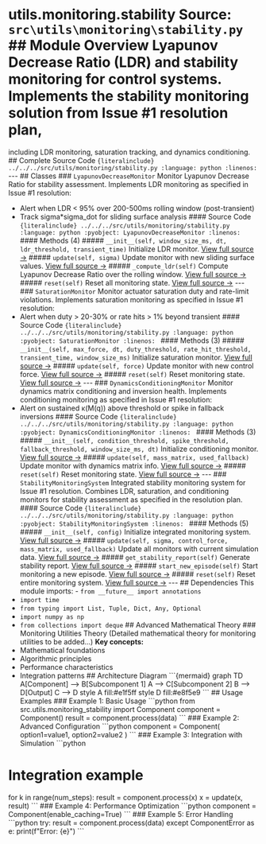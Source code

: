 # utils.monitoring.stability **Source:** `src\utils\monitoring\stability.py` ## Module Overview Lyapunov Decrease Ratio (LDR) and stability monitoring for control systems. Implements the stability monitoring solution from Issue #1 resolution plan,
including LDR monitoring, saturation tracking, and dynamics conditioning. ## Complete Source Code ```{literalinclude} ../../../src/utils/monitoring/stability.py
:language: python
:linenos:
``` --- ## Classes ### `LyapunovDecreaseMonitor` Monitor Lyapunov Decrease Ratio for stability assessment. Implements LDR monitoring as specified in Issue #1 resolution:
- Alert when LDR < 95% over 200-500ms rolling window (post-transient)
- Track sigma*sigma_dot for sliding surface analysis #### Source Code ```{literalinclude} ../../../src/utils/monitoring/stability.py
:language: python
:pyobject: LyapunovDecreaseMonitor
:linenos:
``` #### Methods (4) ##### `__init__(self, window_size_ms, dt, ldr_threshold, transient_time)` Initialize LDR monitor. [View full source →](#method-lyapunovdecreasemonitor-__init__) ##### `update(self, sigma)` Update monitor with new sliding surface values. [View full source →](#method-lyapunovdecreasemonitor-update) ##### `_compute_ldr(self)` Compute Lyapunov Decrease Ratio over the rolling window. [View full source →](#method-lyapunovdecreasemonitor-_compute_ldr) ##### `reset(self)` Reset all monitoring state. [View full source →](#method-lyapunovdecreasemonitor-reset) --- ### `SaturationMonitor` Monitor actuator saturation duty and rate-limit violations. Implements saturation monitoring as specified in Issue #1 resolution:
- Alert when duty > 20-30% or rate hits > 1% beyond transient #### Source Code ```{literalinclude} ../../../src/utils/monitoring/stability.py
:language: python
:pyobject: SaturationMonitor
:linenos:
``` #### Methods (3) ##### `__init__(self, max_force, dt, duty_threshold, rate_hit_threshold, transient_time, window_size_ms)` Initialize saturation monitor. [View full source →](#method-saturationmonitor-__init__) ##### `update(self, force)` Update monitor with new control force. [View full source →](#method-saturationmonitor-update) ##### `reset(self)` Reset monitoring state. [View full source →](#method-saturationmonitor-reset) --- ### `DynamicsConditioningMonitor` Monitor dynamics matrix conditioning and inversion health. Implements conditioning monitoring as specified in Issue #1 resolution:
- Alert on sustained κ(M(q)) above threshold or spike in fallback inversions #### Source Code ```{literalinclude} ../../../src/utils/monitoring/stability.py
:language: python
:pyobject: DynamicsConditioningMonitor
:linenos:
``` #### Methods (3) ##### `__init__(self, condition_threshold, spike_threshold, fallback_threshold, window_size_ms, dt)` Initialize conditioning monitor. [View full source →](#method-dynamicsconditioningmonitor-__init__) ##### `update(self, mass_matrix, used_fallback)` Update monitor with dynamics matrix info. [View full source →](#method-dynamicsconditioningmonitor-update) ##### `reset(self)` Reset monitoring state. [View full source →](#method-dynamicsconditioningmonitor-reset) --- ### `StabilityMonitoringSystem` Integrated stability monitoring system for Issue #1 resolution. Combines LDR, saturation, and conditioning monitors for stability assessment as specified in the resolution plan. #### Source Code ```{literalinclude} ../../../src/utils/monitoring/stability.py
:language: python
:pyobject: StabilityMonitoringSystem
:linenos:
``` #### Methods (5) ##### `__init__(self, config)` Initialize integrated monitoring system. [View full source →](#method-stabilitymonitoringsystem-__init__) ##### `update(self, sigma, control_force, mass_matrix, used_fallback)` Update all monitors with current simulation data. [View full source →](#method-stabilitymonitoringsystem-update) ##### `get_stability_report(self)` Generate stability report. [View full source →](#method-stabilitymonitoringsystem-get_stability_report) ##### `start_new_episode(self)` Start monitoring a new episode. [View full source →](#method-stabilitymonitoringsystem-start_new_episode) ##### `reset(self)` Reset entire monitoring system. [View full source →](#method-stabilitymonitoringsystem-reset) --- ## Dependencies This module imports: - `from __future__ import annotations`
- `import time`
- `from typing import List, Tuple, Dict, Any, Optional`
- `import numpy as np`
- `from collections import deque` ## Advanced Mathematical Theory ### Monitoring Utilities Theory (Detailed mathematical theory for monitoring utilities to be added...) **Key concepts:**
- Mathematical foundations
- Algorithmic principles
- Performance characteristics
- Integration patterns ## Architecture Diagram \`\`\`{mermaid}
graph TD A[Component] --> B[Subcomponent 1] A --> C[Subcomponent 2] B --> D[Output] C --> D style A fill:#e1f5ff style D fill:#e8f5e9
\`\`\` ## Usage Examples ### Example 1: Basic Usage \`\`\`python
from src.utils.monitoring_stability import Component component = Component()
result = component.process(data)
\`\`\` ### Example 2: Advanced Configuration \`\`\`python
component = Component( option1=value1, option2=value2
)
\`\`\` ### Example 3: Integration with Simulation \`\`\`python
# Integration example
for k in range(num_steps): result = component.process(x) x = update(x, result)
\`\`\` ### Example 4: Performance Optimization \`\`\`python
component = Component(enable_caching=True)
\`\`\` ### Example 5: Error Handling \`\`\`python
try: result = component.process(data)
except ComponentError as e: print(f"Error: {e}")
\`\`\` 